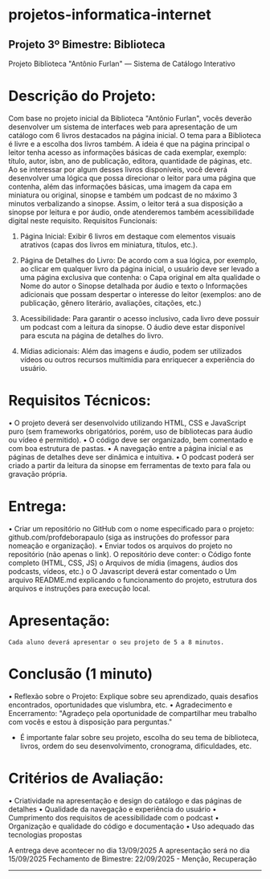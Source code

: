 # projetos-informatica-internet
## Projeto 3º Bimestre: Biblioteca
Projeto Biblioteca "Antônio Furlan" — Sistema de Catálogo Interativo

# Descrição do Projeto:
Com base no projeto inicial da Biblioteca "Antônio Furlan", vocês deverão desenvolver um sistema de interfaces web para apresentação de um catálogo com 6 livros destacados na página inicial. O tema para a Biblioteca é livre e a escolha dos livros também. A ideia é que na página principal o leitor tenha acesso as informações básicas de cada exemplar, exemplo: título, autor, isbn, ano de publicação, editora, quantidade de páginas, etc. Ao se interessar por algum desses livros disponíveis, você deverá desenvolver uma lógica que possa direcionar o leitor para uma página que contenha, além das informações básicas, uma imagem da capa em miniatura ou original, sinopse e também um podcast de no máximo 3 minutos verbalizando a sinopse. Assim, o leitor terá a sua disposição a sinopse por leitura e por áudio, onde atenderemos também acessibilidade digital neste requisito. 
Requisitos Funcionais:

1.	Página Inicial: Exibir 6 livros em destaque com elementos visuais atrativos (capas dos livros em miniatura, títulos, etc.).

2.	Página de Detalhes do Livro: De acordo com a sua lógica, por exemplo, ao clicar em qualquer livro da página inicial, o usuário deve ser levado a uma página exclusiva que contenha:
o	Capa original em alta qualidade
o	Nome do autor
o	Sinopse detalhada por áudio e texto
o	Informações adicionais que possam despertar o interesse do leitor (exemplos: ano de publicação, gênero literário, avaliações, citações, etc.)
3.	Acessibilidade: Para garantir o acesso inclusivo, cada livro deve possuir um podcast com a leitura da sinopse. O áudio deve estar disponível para escuta na página de detalhes do livro.
4.	Mídias adicionais: Além das imagens e áudio, podem ser utilizados vídeos ou outros recursos multimídia para enriquecer a experiência do usuário.

# Requisitos Técnicos:
•	O projeto deverá ser desenvolvido utilizando HTML, CSS e JavaScript puro (sem frameworks obrigatórios, porém, uso de bibliotecas para áudio ou vídeo é permitido).
•	O código deve ser organizado, bem comentado e com boa estrutura de pastas.
•	A navegação entre a página inicial e as páginas de detalhes deve ser dinâmica e intuitiva.
•	O podcast poderá ser criado a partir da leitura da sinopse em ferramentas de texto para fala ou gravação própria.

# Entrega:
•	Criar um repositório no GitHub com o nome especificado para o projeto: github.com/profdeborapaulo (siga as instruções do professor para nomeação e organização).
•	Enviar todos os arquivos do projeto no repositório (não apenas o link). O repositório deve conter:
o	Código fonte completo (HTML, CSS, JS)
o	Arquivos de mídia (imagens, áudios dos podcasts, vídeos, etc.)
o	O Javascript deverá estar comentado
o	Um arquivo README.md explicando o funcionamento do projeto, estrutura dos arquivos e instruções para execução local.

# Apresentação:
	Cada aluno deverá apresentar o seu projeto de 5 a 8 minutos. 

# Conclusão (1 minuto)
•	Reflexão sobre o Projeto: Explique sobre seu aprendizado, quais desafios encontrados, oportunidades que vislumbra, etc. 
•	Agradecimento e Encerramento: "Agradeço pela oportunidade de compartilhar meu trabalho com vocês e estou à disposição para perguntas."

* É importante falar sobre seu projeto, escolha do seu tema de biblioteca, livros, ordem do seu desenvolvimento, cronograma, dificuldades, etc.

# Critérios de Avaliação:
•	Criatividade na apresentação e design do catálogo e das páginas de detalhes
•	Qualidade da navegação e experiência do usuário
•	Cumprimento dos requisitos de acessibilidade com o podcast
•	Organização e qualidade do código e documentação
•	Uso adequado das tecnologias propostas

A entrega deve acontecer no dia 13/09/2025
A apresentação será no dia 15/09/2025
Fechamento de Bimestre: 22/09/2025 - Menção, Recuperação
________________________________________

